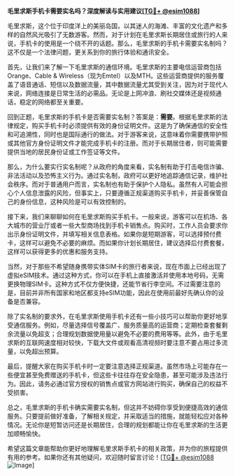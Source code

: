 **毛里求斯手机卡需要实名吗？深度解读与实用建议[[TG💪+ @esim1088](https://t.me/s/esim1088)]**

毛里求斯，这个位于印度洋上的美丽岛国，以其迷人的海滩、丰富的文化遗产和多样的自然风光吸引了无数游客。然而，对于计划在毛里求斯长期居住或旅行的人来说，手机卡的使用是一个绕不开的话题。那么，毛里求斯的手机卡需要实名制吗？这不仅是一个法律问题，更关系到你的旅行体验和通讯安全。

首先，让我们来了解一下毛里求斯的通信环境。毛里求斯的主要电信运营商包括Orange、Cable & Wireless（现为Emtel）以及MTH。这些运营商提供的服务覆盖了语音通话、短信以及数据流量，其中数据流量尤其受到关注，因为对于现代人来说，网络连接是日常生活的必需品。无论是上网冲浪、刷社交媒体还是视频通话，稳定的网络都至关重要。

回到正题，毛里求斯的手机卡是否需要实名制？答案是：**需要**。根据毛里求斯的法律规定，购买手机卡时必须提供有效的身份证明文件。这是为了确保通信的安全性和可追溯性，同时也是国际通行的做法。对于游客来说，这意味着你需要携带护照或其他官方身份证明文件才能完成手机卡的注册。而对于长期居住者，则可能需要提供当地的居民身份证或工作签证等文件。

那么，为什么要实行实名制呢？从政府的角度来看，实名制有助于打击电信诈骗、非法活动以及恐怖主义行为。通过实名制，政府可以更好地追踪通信记录，维护社会秩序。而对于普通用户而言，实名制也有助于保护个人隐私。虽然有人可能会担心个人信息泄露的风险，但事实上，只要遵循正规渠道购买手机卡，并妥善保管自己的身份信息，这种风险是可以有效控制的。

接下来，我们来聊聊如何在毛里求斯购买手机卡。一般来说，游客可以在机场、各大城市的营业厅或者一些大型商场找到手机卡销售点。购买时，工作人员会要求你出示身份证明文件，并填写相关信息表格。如果你是短期游客，可以选择预付费卡，这样可以避免不必要的麻烦。而如果你计划长期居住，建议选择后付费套餐，这样可以获得更多的优惠和服务支持。

当然，对于那些不希望随身携带实体SIM卡的旅行者来说，现在市面上已经出现了虚拟eSIM技术。通过这种方式，你可以在手机上直接激活并使用本地号码，无需更换物理SIM卡。这种方式不仅方便快捷，还能节省行李空间。不过需要注意的是，目前并非所有国家和地区都支持eSIM功能，因此在使用前最好先确认你的设备是否兼容。

除了实名制的要求外，在毛里求斯使用手机卡还有一些小技巧可以帮助你更好地享受通信服务。例如，尽量选择信号覆盖广、服务质量高的运营商；定期检查套餐剩余流量以免超支；合理规划数据使用量以避免不必要的费用等等。此外，由于毛里求斯的互联网速度相对较快，下载大文件或观看高清视频时要注意不要占用过多流量，以免超出预算。

最后，提醒大家在购买手机卡时一定要注意选择正规渠道。虽然市场上可能存在一些便宜甚至免费赠送的手机卡，但这些卡往往存在安全隐患，甚至可能涉及违法行为。因此，请务必通过官方授权的销售点或官方网站进行购买，确保自己的权益不受损害。

总之，毛里求斯的手机卡确实需要实名制，但这并不妨碍你享受到便捷高效的通信服务。只要提前做好准备，了解相关规定，并采取适当的措施，就能轻松应对各种情况。无论你是短暂访问还是长期居住，合理的规划都能让你在毛里求斯的生活更加顺畅愉快。

希望这篇文章能帮助你更好地理解毛里求斯手机卡的相关政策，并为你的旅程提供有用的参考。如果你还有其他疑问，欢迎随时留言讨论！[[TG💪+ @esim1088](https://t.me/s/esim1088) ![Image](https://i.postimg.cc/4NQfJmqS/Snipaste-2025-05-13-00-14-12.png)]